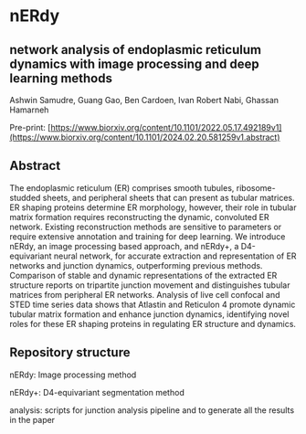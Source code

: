 # nERdy

## network analysis of endoplasmic reticulum dynamics with image processing and deep learning methods
Ashwin Samudre, Guang Gao, Ben Cardoen, Ivan Robert Nabi, Ghassan Hamarneh

Pre-print: [https://www.biorxiv.org/content/10.1101/2022.05.17.492189v1](https://www.biorxiv.org/content/10.1101/2024.02.20.581259v1.abstract)

## Abstract
The endoplasmic reticulum (ER) comprises smooth tubules, ribosome-studded sheets, and peripheral sheets that can present as tubular matrices. ER shaping proteins determine ER morphology, however, their role in tubular matrix formation requires reconstructing the dynamic, convoluted ER network. Existing reconstruction methods are sensitive to parameters or require extensive annotation and training for deep learning. We introduce nERdy, an image processing based approach, and nERdy+, a D4-equivariant neural network, for accurate extraction and representation of ER networks and junction dynamics, outperforming previous methods. Comparison of stable and dynamic representations of the extracted ER structure reports on tripartite junction movement and distinguishes tubular matrices from peripheral ER networks. Analysis of live cell confocal and STED time series data shows that Atlastin and Reticulon 4 promote dynamic tubular matrix formation and enhance junction dynamics, identifying novel roles for these ER shaping proteins in regulating ER structure and dynamics.

## Repository structure
nERdy: Image processing method

nERdy+: D4-equivariant segmentation method

analysis: scripts for junction analysis pipeline and to generate all the results in the paper
